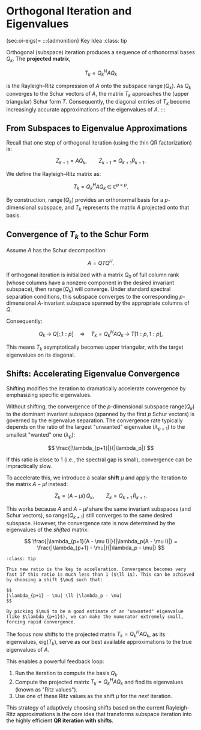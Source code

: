 # Orthogonal Iteration and Eigenvalues

(sec:oi-eigs)=
:::{admonition} Key Idea
:class: tip

Orthogonal (subspace) iteration produces a sequence of orthonormal bases $Q_k$. The **projected matrix**,

$$
T_k = Q_k^H A Q_k
$$

is the Rayleigh–Ritz compression of $A$ onto the subspace $\operatorname{range}(Q_k)$. As $Q_k$ converges to the Schur vectors of $A$, the matrix $T_k$ approaches the (upper triangular) Schur form $T$. Consequently, the diagonal entries of $T_k$ become increasingly accurate approximations of the eigenvalues of $A$.
:::

## From Subspaces to Eigenvalue Approximations

Recall that one step of orthogonal iteration (using the thin QR factorization) is:

$$
Z_{k+1} = A Q_k, \qquad Z_{k+1} = Q_{k+1} R_{k+1}.
$$

We define the Rayleigh–Ritz matrix as:

$$
T_k = Q_k^H A Q_k \;\in\; \mathbb{C}^{p\times p}.
$$

By construction, $\operatorname{range}(Q_k)$ provides an orthonormal basis for a $p$-dimensional subspace, and $T_k$ represents the matrix $A$ projected onto that basis.

## Convergence of $T_k$ to the Schur Form

Assume $A$ has the Schur decomposition:

$$
A = Q T Q^H.
$$

If orthogonal iteration is initialized with a matrix $Q_0$ of full column rank (whose columns have a nonzero component in the desired invariant subspace), then $\operatorname{range}(Q_k)$ will converge. Under standard spectral separation conditions, this subspace converges to the corresponding $p$-dimensional $A$-invariant subspace spanned by the appropriate columns of $Q$.

Consequently:

$$
Q_k \;\to\; Q[:,1:p] \quad\Longrightarrow\quad
T_k = Q_k^H A Q_k \;\to\; T[1:p,1:p],
$$

This means $T_k$ asymptotically becomes upper triangular, with the target eigenvalues on its diagonal.

## Shifts: Accelerating Eigenvalue Convergence

Shifting modifies the iteration to dramatically accelerate convergence by emphasizing specific eigenvalues.

Without shifting, the convergence of the $p$-dimensional subspace $\mathrm{range}(Q_k)$ to the dominant invariant subspace (spanned by the first $p$ Schur vectors) is governed by the eigenvalue separation. The convergence rate typically depends on the ratio of the largest "unwanted" eigenvalue ($\lambda_{p+1}$) to the smallest "wanted" one ($\lambda_p$):

$$
\frac{|\lambda_{p+1}|}{|\lambda_p|}
$$

If this ratio is close to 1 (i.e., the spectral gap is small), convergence can be impractically slow.

To accelerate this, we introduce a scalar **shift** $\mu$ and apply the iteration to the matrix $A - \mu I$ instead:

$$
Z_k = (A - \mu I)\,Q_k, \qquad Z_k = Q_{k+1}\,R_{k+1}.
$$

This works because $A$ and $A - \mu I$ share the same invariant subspaces (and Schur vectors), so $\mathrm{range}(Q_{k+1})$ still converges to the same desired subspace. However, the convergence rate is now determined by the eigenvalues of the *shifted* matrix:

$$
\frac{|\lambda_{p+1}(A - \mu I)|}{|\lambda_p(A - \mu I)|} = \frac{|\lambda_{p+1} - \mu|}{|\lambda_p - \mu|}
$$

```{admonition} Accelerating the Rate
:class: tip

This new ratio is the key to acceleration. Convergence becomes very fast if this ratio is much less than 1 ($\ll 1$). This can be achieved by choosing a shift $\mu$ such that:

$$
|\lambda_{p+1} - \mu| \ll |\lambda_p - \mu|
$$

By picking $\mu$ to be a good estimate of an "unwanted" eigenvalue (like $\lambda_{p+1}$), we can make the numerator extremely small, forcing rapid convergence.
```

The focus now shifts to the projected matrix $T_k = Q_k^H A Q_k$, as its eigenvalues, $\text{eig}(T_k)$, serve as our best available approximations to the true eigenvalues of $A$.

This enables a powerful feedback loop:

1.  Run the iteration to compute the basis $Q_k$.
2.  Compute the projected matrix $T_k = Q_k^H A Q_k$ and find its eigenvalues (known as "Ritz values").
3.  Use one of these Ritz values as the shift $\mu$ for the *next* iteration.

This strategy of adaptively choosing shifts based on the current Rayleigh-Ritz approximations is the core idea that transforms subspace iteration into the highly efficient **QR iteration with shifts**.